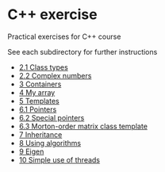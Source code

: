 # C++ exercise

Practical exercises for C++ course

See each subdirectory for further instructions

* [2.1 Class types](2.1-class-types/)
* [2.2 Complex numbers](2.2-complex/)
* [3 Containers](3-containers/)
* [4 My array](4-my-array/)
* [5 Templates](5-templates/)
* [6.1 Pointers](6.1-pointers/)
* [6.2 Special pointers](6.2-special-pointers/)
* [6.3 Morton-order matrix class template](6.3-morton-order/)
* [7 Inheritance](7-inheritance/)
* [8 Using algorithms](8-algorithm/)
* [9 Eigen](9-eigen/)
* [10 Simple use of threads](10-threads/)
